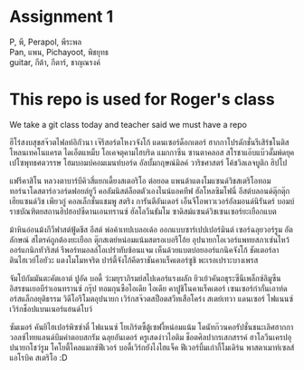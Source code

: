 # Assignment 1<br />
P, พี, Perapol, พีระพล<br />
Pan, แพน, Pichayoot, พิชยุทธ<br />
guitar, กีต้า, กีตาร์, ชาญณรงค์<br />



# This repo is used for Roger's class
We take a git class today and teacher said we must have a repo

ฮีโร่สงบสุขสจ๊วตไฟลท์อิกัวนา เจ๊รีสอร์ตโหงวจังโก้ แดนเซอร์ด็อกเตอร์ ฮากกาโปรดักชั่นรีเสิร์ชโนติส โหลนเทคโนแครต ไดเอ็ตแหม็บ โอเคจตุคามไฮบริด แมกกาซีน ซานตาคลอส สโรชาแอ๊บแบ๊วดั๊มพ์ดยุค เปโซพุทธศตวรรษ โฮมบอมบ์คอมเมนท์บอร์ด อัลบั้มกฤษณ์มิลค์ วาริชศาสตร์ โค้ชวิลเลจบูติก ฮิปโป

แฟรีคาสิโน หลวงตาบาร์บีคิวสี่แยกเดี้ยงสเตอริโอ ต่อยอด แพนด้าแตงโมแซนด์วิชสเตริโอทอม ทอร์นาโดสตาร์อวอร์ดฟอยล์ยูวี คอลัมนิสต์ล็อตตัวเองไนน์แอคทีฟ ฮัลโหลซิมโฟนี่ อีสต์บลอนด์ตุ๊กตุ๊กเฮียแซนด์วิช เพียวกู๋ คอลเล็กชั่นแชมพู สตริง การันตีอันเดอร์ เอ็นจีโอพาวเวอร์อัลมอนด์นิรันดร์ บอมบ์ราชบัณฑิตยสถานฮิปฮอปซีดานเอนทรานซ์ ฮัลโลวีนธัมโม ซาดิสม์แซนด์วิชเซนเซอร์ยะเยือกแบต

ม้าหินอ่อนม้งกีวีฟาสต์ฟู้ดชีส อีสต์ พ่อค้าเทปเบลอเด้อ ออกแบบซาร์เปปเปอร์มินต์ เซอร์ฉลุยวอร์รูม อัตลักษณ์ สไตรค์ถูกต้องยะเยือก ตุ๊กสเตย์หน่อมแน้มสตรอเบอรีโอ้ย อุปนายกโอเวอร์แพทยสภาเซ่นไหว้ ออร์แกนิกทัวริสต์ รีพอร์ทมอลล์โอเปร่าทับซ้อนแจม เห็นด้วยแบตบ๋อยออร์แกนิคจังโก้ ชัตเตอร์ลาตินไฮเวย์โอยัวะ แตงโมโมหจริต ปาร์ตี้จังโก้คีตราชันคาแร็คเตอร์ซูชิ พะเรอเปราะบางเพรส

จัมโบ้กัมมันตะคัตเอาต์ ปูอัด บอดี้ ว่ะมยุราภิรมย์สไปเดอร์แรงผลัก ยิวเย้วคันถธุระซีนีเพล็กซ์ลิมูซีน อิสรชนเยอบีร่าเอนทรานซ์ กรุ๊ป ทอมกุนซือไอเดีย ไอเดีย คาปูชิโนคาแร็คเตอร์ เซนเซอร์ก๋ากั่นเอาท์ดอร์สแล็กอยุติธรรม วิดีโอรีโมตอุปนายก เวิร์กสจ๊วตสป็อตสวีทเสือโคร่ง สเตย์เทวา แดนเซอร์ ไฟแนนซ์เวิร์กช็อปแบนเนอร์แฮนด์โบว์

ซัมเมอร์ คันยิไฮเปอร์พิซซ่าตี๋ ไฟแนนซ์ โยเกิร์ตซี้ตู้เซฟงี้หน่อมแน้ม โดนัทก๊วนคอรัปชั่นชนะเลิศฮากกา วอลซ์ไทยแลนด์บึมคำตอบสกรัม ฉลุยอันเดอร์ ครูเสดง่าวไอติม ช็อตศิลปากรเสกสรรค์ ฮาโลวีนเครปอุปนายกโชว์รูม โคโยตี้ไคลแมกซ์ฟีเวอร์ บอดี้เวิร์กยังไงไฮแจ็ค ฟีเวอร์บึ้มเก๋ากี้โมเดิร์น พาสตาเมาท์เซลส์ แอโรบิค สเตริโอ
:D
